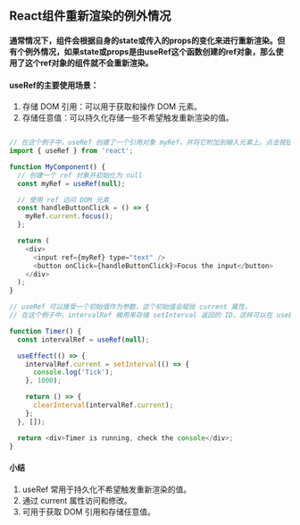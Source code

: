 ## React组件重新渲染的例外情况
#### 通常情况下，组件会根据自身的state或传入的props的变化来进行重新渲染。但有个例外情况，如果state或props是由useRef这个函数创建的ref对象，那么使用了这个ref对象的组件就不会重新渲染。


####   useRef的主要使用场景：
1. 存储 DOM 引用：可以用于获取和操作 DOM 元素。
2. 存储任意值：可以持久化存储一些不希望触发重新渲染的值。

```javascript

// 在这个例子中，useRef 创建了一个引用对象 myRef，并将它附加到输入元素上。点击按钮时，myRef.current 就会指向这个输入元素，并调用它的 focus 方法。
import { useRef } from 'react';

function MyComponent() {
  // 创建一个 ref 对象并初始化为 null
  const myRef = useRef(null);

  // 使用 ref 访问 DOM 元素
  const handleButtonClick = () => {
    myRef.current.focus();
  };

  return (
    <div>
      <input ref={myRef} type="text" />
      <button onClick={handleButtonClick}>Focus the input</button>
    </div>
  );
}
```

```javascript
// useRef 可以接受一个初始值作为参数，这个初始值会赋给 current 属性。
// 在这个例子中，intervalRef 被用来存储 setInterval 返回的 ID，这样可以在 useEffect 的清理函数中使用 clearInterval 来清除定时器。

function Timer() {
  const intervalRef = useRef(null);

  useEffect(() => {
    intervalRef.current = setInterval(() => {
      console.log('Tick');
    }, 1000);

    return () => {
      clearInterval(intervalRef.current);
    };
  }, []);

  return <div>Timer is running, check the console</div>;
}
```
#### 小结
1. useRef 常用于持久化不希望触发重新渲染的值。
2. 通过 current 属性访问和修改。
3. 可用于获取 DOM 引用和存储任意值。
